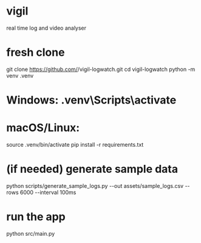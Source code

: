 # vigil
real time log and video analyser

# fresh clone
git clone https://github.com/<org-or-user>/vigil-logwatch.git
cd vigil-logwatch
python -m venv .venv
# Windows: .venv\Scripts\activate
# macOS/Linux:
source .venv/bin/activate
pip install -r requirements.txt

# (if needed) generate sample data
python scripts/generate_sample_logs.py --out assets/sample_logs.csv --rows 6000 --interval 100ms

# run the app
python src/main.py

